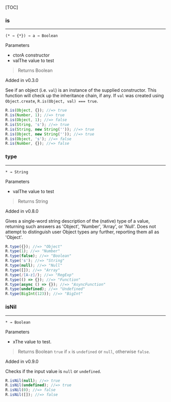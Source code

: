 [TOC]

### is

---

`(* → {*}) → a → Boolean`

Parameters

*   ctorA constructor
*   valThe value to test

> Returns Boolean

Added in v0.3.0

See if an object (i.e. `val`) is an instance of the supplied constructor. This function will check up the inheritance chain, if any. If `val` was created using `Object.create`, `R.is(Object, val) === true`.

```js
R.is(Object, {}); //=> true
R.is(Number, 1); //=> true
R.is(Object, 1); //=> false
R.is(String, 's'); //=> true
R.is(String, new String('')); //=> true
R.is(Object, new String('')); //=> true
R.is(Object, 's'); //=> false
R.is(Number, {}); //=> false
```

### type

---

`* → String`

Parameters

*   valThe value to test

> Returns String

Added in v0.8.0

Gives a single-word string description of the (native) type of a value, returning such answers as 'Object', 'Number', 'Array', or 'Null'. Does not attempt to distinguish user Object types any further, reporting them all as 'Object'.

```js
R.type({}); //=> "Object"
R.type(1); //=> "Number"
R.type(false); //=> "Boolean"
R.type('s'); //=> "String"
R.type(null); //=> "Null"
R.type([]); //=> "Array"
R.type(/[A-z]/); //=> "RegExp"
R.type(() => {}); //=> "Function"
R.type(async () => {}); //=> "AsyncFunction"
R.type(undefined); //=> "Undefined"
R.type(BigInt(123)); //=> "BigInt"
```

### isNil

---

`* → Boolean`

Parameters

*   xThe value to test.

> Returns Boolean `true` if `x` is `undefined` or `null`, otherwise `false`.

Added in v0.9.0

Checks if the input value is `null` or `undefined`.

```js
R.isNil(null); //=> true
R.isNil(undefined); //=> true
R.isNil(0); //=> false
R.isNil([]); //=> false
```
